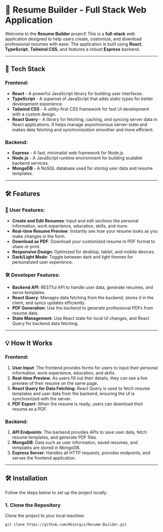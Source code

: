 # 📝 **Resume Builder** - Full Stack Web Application

Welcome to the **Resume Builder** project! This is a **full-stack** web application designed to help users create, customize, and download professional resumes with ease. The application is built using **React**, **TypeScript**, **Tailwind CSS**, and features a robust **Express** backend.

---

## 🚀 **Tech Stack**

### **Frontend**:
- **React** - A powerful JavaScript library for building user interfaces.
- **TypeScript** - A superset of JavaScript that adds static types for better development experience.
- **Tailwind CSS** - A utility-first CSS framework for fast UI development with a custom design.
- **React Query** - A library for fetching, caching, and syncing server data in React applications. It helps manage asynchronous server-state and makes data fetching and synchronization smoother and more efficient.
  
### **Backend**:
- **Express** - A fast, minimalist web framework for Node.js.
- **Node.js** - A JavaScript runtime environment for building scalable backend services.
- **MongoDB** - A NoSQL database used for storing user data and resume templates.

---

## 🛠️ **Features**

### 📄 **User Features:**
- **Create and Edit Resumes**: Input and edit sections like personal information, work experience, education, skills, and more.
- **Real-time Resume Preview**: Instantly see how your resume looks as you make changes in the form.
- **Download as PDF**: Download your customized resume in PDF format to share or print.
- **Responsive Design**: Optimized for desktop, tablet, and mobile devices.
- **Dark/Light Mode**: Toggle between dark and light themes for personalized user experience.

### 🛠️ **Developer Features:**
- **Backend API**: RESTful API to handle user data, generate resumes, and serve templates.
- **React Query**: Manages data fetching from the backend, stores it in the client, and syncs updates efficiently.
- **PDF Generation**: Use the backend to generate professional PDFs from resume data.
- **State Management**: Use React state for local UI changes, and React Query for backend data fetching.

---

## 💡 **How It Works**

### **Frontend:**
1. **User Input**: The frontend provides forms for users to input their personal information, work experience, education, and skills.
2. **Real-time Preview**: As users fill out their details, they can see a live preview of their resume on the same page.
3. **React Query for Data Fetching**: React Query is used to fetch resume templates and user data from the backend, ensuring the UI is synchronized with the server.
4. **PDF Export**: When the resume is ready, users can download their resume as a PDF.

### **Backend:**
1. **API Endpoints**: The backend provides APIs to save user data, fetch resume templates, and generate PDF files.
2. **MongoDB**: Data such as user information, saved resumes, and templates are stored in MongoDB.
3. **Express Server**: Handles all HTTP requests, provides endpoints, and serves the frontend application.

---

## 🛠️ **Installation**

Follow the steps below to set up the project locally.

### **1. Clone the Repository**

Clone the project to your local machine:

```bash
git clone https://github.com/HGiorgis/Resume-Builder.git
